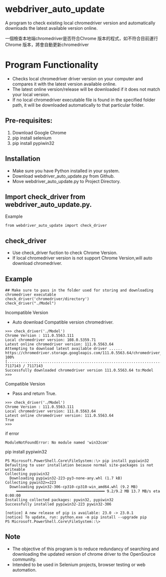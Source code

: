 # webdriver_auto_update
A program to check existing local chromedriver version and automatically downloads the latest available version online.

一個檢查本地端chromedriver是否符合Chrome 版本的程式，如不符合目前運行Chrome 版本，將會自動更新chromedriver

# Program Functionality
- Checks local chromedriver driver version on your computer and compares it with the latest version available online.
- The latest online version/release will be downloaded if it does not match your local version.
- If no local chromedriver executable file is found in the specified folder path, it will be downloaded automatically to that particular folder.

## Pre-requisites:
1. Download Google Chrome
2. pip install selenium
3. pip install pypiwin32

## Installation
- Make sure you have Python installed in your system.
- Download webdriver_auto_update.py from Github.
- Move webdriver_auto_update.py to Project Directory.

## Import check_driver from webdriver_auto_update.py.
Example
```
from webdriver_auto_update import check_driver
```

## check_driver
- Use check_driver fuction to check Chrome Version.
- If local chromedriver version is not support Chrome Version,will auto download chromedriver.
## Example
```
## Make sure to pass in the folder used for storing and downloading chromedriver executable
check_driver('chromedriver/directory')
check_driver("./Model")
```


Incompatible Version
- Auto download Compatible version chromedriver.
```
>>> check_driver('./Model')
Chrome Version : 111.0.5563.111
Local chromedriver version: 108.0.5359.71
Latest online chromedriver version: 111.0.5563.64
Attempting to download latest available driver ......
https://chromedriver.storage.googleapis.com/111.0.5563.64/chromedriver_win32.zip
100% [..........................................................................] 7117143 / 7117143
Successfully downloaded chromedriver version 111.0.5563.64 to:Model
>>>
```

Compatible Version
- Pass and return True.
```
>>> check_driver('./Model')
Chrome Version : 111.0.5563.111
Local chromedriver version: 111.0.5563.64
Latest online chromedriver version: 111.0.5563.64
True
>>>
```

if error
```
ModuleNotFoundError: No module named 'win32com'
```

pip install pypiwin32
```
PS Microsoft.PowerShell.Core\FileSystem::\> pip install pypiwin32
Defaulting to user installation because normal site-packages is not writeable
Collecting pypiwin32
  Downloading pypiwin32-223-py3-none-any.whl (1.7 kB)
Collecting pywin32>=223
  Downloading pywin32-306-cp310-cp310-win_amd64.whl (9.2 MB)
     ━━━━━━━━━━━━━━━━━━━━━━━━━━━━━━━━━━━━━━━━ 9.2/9.2 MB 13.7 MB/s eta 0:00:00
Installing collected packages: pywin32, pypiwin32
Successfully installed pypiwin32-223 pywin32-306

[notice] A new release of pip is available: 23.0 -> 23.0.1
[notice] To update, run: python.exe -m pip install --upgrade pip
PS Microsoft.PowerShell.Core\FileSystem::\>
```


## Note
- The objective of this program is to reduce redundancy of searching and downloading the updated version of chrome driver to the OpenSource community.
- Intended to be used in Selenium projects, browser testing or web automation.
